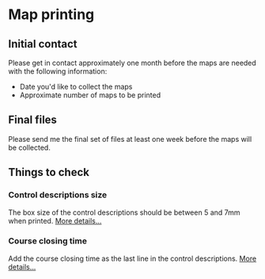 # Map printing

## Initial contact
Please get in contact approximately one month before the maps are needed with the following information:
* Date you'd like to collect the maps
* Approximate number of maps to be printed

## Final files
Please send me the final set of files at least one week before the maps will be collected. 


## Things to check

### Control descriptions size
The box size of the control descriptions should be between 5 and 7mm when printed. [More details...](instructions/descriptions-size.md)

### Course closing time
Add the course closing time as the last line in the control descriptions. [More details...](instructions/course-closing.md)
